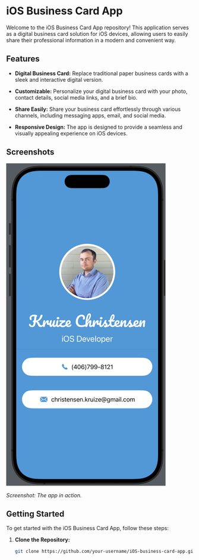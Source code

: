 # iOS Business Card App

Welcome to the iOS Business Card App repository! This application serves as a digital business card solution for iOS devices, allowing users to easily share their professional information in a modern and convenient way.

## Features

- **Digital Business Card:** Replace traditional paper business cards with a sleek and interactive digital version.

- **Customizable:** Personalize your digital business card with your photo, contact details, social media links, and a brief bio.

- **Share Easily:** Share your business card effortlessly through various channels, including messaging apps, email, and social media.

- **Responsive Design:** The app is designed to provide a seamless and visually appealing experience on iOS devices.

## Screenshots

![iOSCard](IOSCard.png)

*Screenshot: The app in action.*

## Getting Started

To get started with the iOS Business Card App, follow these steps:

1. **Clone the Repository:**
   ```bash
   git clone https://github.com/your-username/iOS-business-card-app.git
